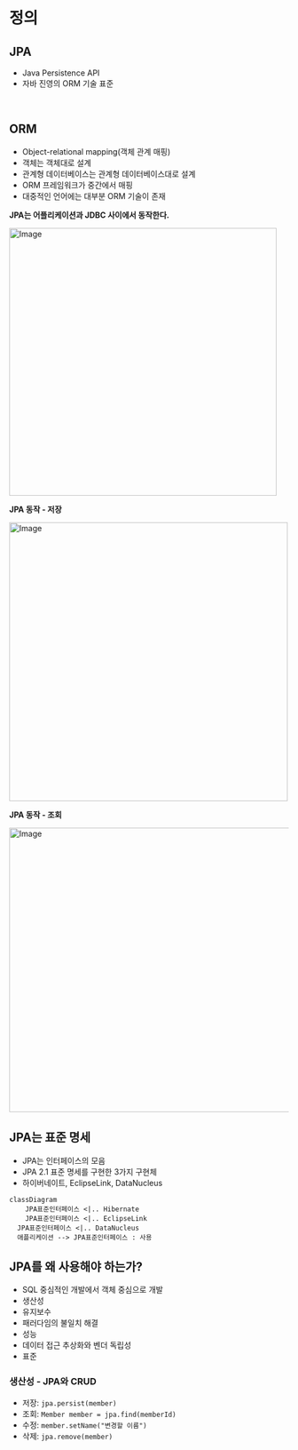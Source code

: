 # 정의

## JPA

- Java Persistence API
- 자바 진영의 ORM 기술 표준

<br/>

## ORM

- Object-relational mapping(객체 관계 매핑)
- 객체는 객체대로 설계
- 관계형 데이터베이스는 관계형 데이터베이스대로 설계
- ORM 프레임워크가 중간에서 매핑
- 대중적인 언어에는 대부분 ORM 기술이 존재

**JPA는 어플리케이션과 JDBC 사이에서 동작한다.**

<img width="482" alt="Image" src="https://github.com/user-attachments/assets/e5560028-d884-42cc-a99b-19b0ef8f7dd9" />

**JPA 동작 - 저장**

<img width="502" alt="Image" src="https://github.com/user-attachments/assets/200ad7af-a442-4e4d-a10e-756ef4ffc4d7" />

**JPA 동작 - 조회**

<img width="512" alt="Image" src="https://github.com/user-attachments/assets/c089630d-e2b6-4dc1-bb04-1d884511d533" />

<br/>

## JPA는 표준 명세

- JPA는 인터페이스의 모음
- JPA 2.1 표준 명세를 구현한 3가지 구현체
- 하이버네이트, EclipseLink, DataNucleus

```mermaid
classDiagram
	JPA표준인터페이스 <|.. Hibernate
	JPA표준인터페이스 <|.. EclipseLink
  JPA표준인터페이스 <|.. DataNucleus
  애플리케이션 --> JPA표준인터페이스 : 사용
```

## JPA를 왜 사용해야 하는가?
- SQL 중심적인 개발에서 객체 중심으로 개발
- 생산성
- 유지보수
- 패러다임의 불일치 해결
- 성능
- 데이터 접근 추상화와 벤더 독립성
- 표준

### 생산성 - JPA와 CRUD

- 저장: `jpa.persist(member)`
- 조회: `Member member = jpa.find(memberId)`
- 수정: `member.setName("변경할 이름")`
- 삭제: `jpa.remove(member)`

